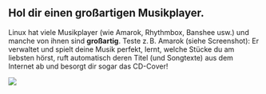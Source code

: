 <?php require("../../entete.php"); ?> <?php require("../../base.php"); ?>

<div id="corps">

<h2>Hol dir einen gro&szlig;artigen Musikplayer.</h2>

Linux hat viele Musikplayer (wie Amarok, Rhythmbox, Banshee usw.) und manche von ihnen sind <b>gro&szlig;artig</b>. Teste z.&#x202f;B. Amarok (siehe Screenshot): Er verwaltet und spielt deine Musik perfekt, lernt, welche St&uuml;cke du am liebsten h&ouml;rst, ruft automatisch deren Titel (und Songtexte) aus dem Internet ab und besorgt dir sogar das CD-Cover!

<img src="Images/amarok.png" />

</div>


